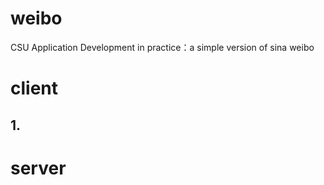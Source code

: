 # weibo
CSU Application Development in practice：a simple version of sina weibo
# client
## 1.

# server
